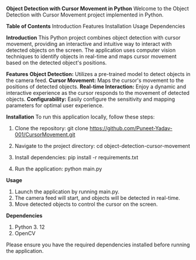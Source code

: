 ******Object Detection with Cursor Movement in Python******
Welcome to the Object Detection with Cursor Movement project implemented in Python.

**Table of Contents**
Introduction
Features
Installation
Usage
Dependencies

**Introduction**
This Python project combines object detection with cursor movement, providing an interactive and intuitive way to interact with detected objects on the screen. The application uses computer vision techniques to identify objects in real-time and maps cursor movement based on the detected object's positions.

**Features**
**Object Detection:** Utilizes a pre-trained model to detect objects in the camera feed.
**Cursor Movement:** Maps the cursor's movement to the positions of detected objects.
**Real-time Interaction:** Enjoy a dynamic and interactive experience as the cursor responds to the movement of detected objects.
**Configurability:** Easily configure the sensitivity and mapping parameters for optimal user experience.

**Installation**
To run this application locally, follow these steps:

1. Clone the repository:
git clone https://github.com/Puneet-Yadav-001/CursorMovement.git

2. Navigate to the project directory:
cd object-detection-cursor-movement

3. Install dependencies:
pip install -r requirements.txt

4. Run the application:
python main.py

**Usage**
1. Launch the application by running main.py.
2. The camera feed will start, and objects will be detected in real-time.
3. Move detected objects to control the cursor on the screen.

**Dependencies**
1. Python 3. 12
2. OpenCV

Please ensure you have the required dependencies installed before running the application.
